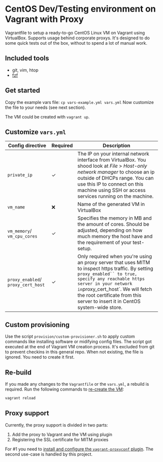 # CentOS Dev/Testing environment on Vagrant with Proxy

Vagrantfile to setup a ready-to-go CentOS Linux VM on Vagrant using VirtualBox. Supports usage behind corporate proxys. It's designed to do some quick tests out of the box, without to spend a lot of manual work.

## Included tools

- git, vim, htop
- [fzf](https://github.com/junegunn/fzf.git)

## Get started

Copy the example vars file: `cp vars-example.yml vars.yml`
Now customize the file to your needs (see next section).

The VM could be created with `vagrant up`.

## Customize `vars.yml`

| Config directive                   | Required | Description                                                                                                                                                                                                                                                                                           |
| ---------------------------------- | -------- | ----------------------------------------------------------------------------------------------------------------------------------------------------------------------------------------------------------------------------------------------------------------------------------------------------- |
| `private_ip`                       | ✓        | The IP on your internal network interface from VirtualBox. You shood look at _File_ > _Host-only network manager_ to choose an ip outside of DHCPs range. You can use this IP to connect on this machine using SSH or access services running on the machine.                                         |
| `vm_name`                          | ❌       | Name of the generated VM in VirtualBox                                                                                                                                                                                                                                                                |
| `vm_memory`/ `vm_cpu_cores`        | ✓        | Specifies the memory in MB and the amount of cores. Should be adjusted, depending on how much memory the host have and the requirement of your test-setup.                                                                                                                                            |
| `proxy_enabled`/ `proxy_cert_host` | ✓        | Only required when you're using an proxy server that uses MITM to inspect https traffic. By setting ` proxy_enabled`` to true, specify any reachable https server in your network in `proxy_cert_host`. We will fetch the root certificate from this server to insert it in CentOS system-wide store. |

## Custom provisioning

Use the script `provision/custom-provisioner.sh` to apply custom commands like installing software or midifying config files. The script got executed at the end of Vagrant VM creation process. It's excluded from git to prevent checkins in this general repo. When not existing, the file is ignored. You need to create it first.

## Re-build

If you made any changes to the `Vagrantfile` or the `vars.yml`, a rebuild is required. Run the following commands to [re-create the VM](https://stackoverflow.com/a/11162014/9428314):

```bash
vagrant reload
```

## Proxy support

Currently, the proxy support is divided in two parts:

1. Add the proxy to Vagrant and the VM using plugin
2. Registering the SSL certificate for MITM proxies

For #1 you need to [install and configure the `vagrant-proxyconf` plugin](https://stackoverflow.com/a/21306809/9428314). The second use-case is handled by this project.
